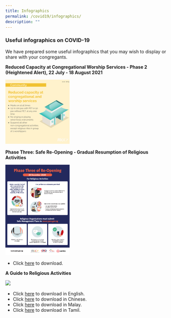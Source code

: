 ```yaml
---
title: Infographics
permalink: /covid19/infographics/
description: ""
---
```

### Useful infographics on COVID-19

We have prepared some useful infographics that you may wish to display or share with your congregants.

**Reduced Capacity at Congregational Worship Services - Phase 2 (Heightened Alert), 22 July - 18 August 2021**

[<img src="/images/Resources_Community_Worship_Services_2021_P2HA.png" width="200">](/images/Resources_Community_Worship_Services_2021_P2HA.png)

**Phase Three: Safe Re-Opening - Gradual Resumption of Religious Activities** 

[<img src="/media/InfographicsPhase3Reopening05012021.jpg" width="200">](/media/InfographicsPhase3Reopening05012021.jpg)

* Click [here](/media/InfographicsPhase3Reopening05012021.jpg) to download.

**A Guide to Religious Activities** 

[<img src="/images/Infographic2.JPG" width="200">](/images/Infographic2.JPG)

* Click [here](/media/FA_200427_MCCY_IRCCSG_CircuitBreaker_EN.pdf) to download in English.
* Click [here](/media/FA_200427_MCCY_IRCCSG_CircuitBreaker_CN.pdf) to download in Chinese.
* Click [here](/media/FA_200427_MCCY_IRCCSG_CircuitBreaker_ML.pdf) to download in Malay.
* Click [here](/media/FA_200427_MCCY_IRCCSG_CircuitBreaker_TM.pdf) to download in Tamil.